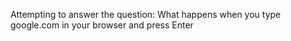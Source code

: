 Attempting to answer the question:
What happens when you type google.com in your browser and press Enter